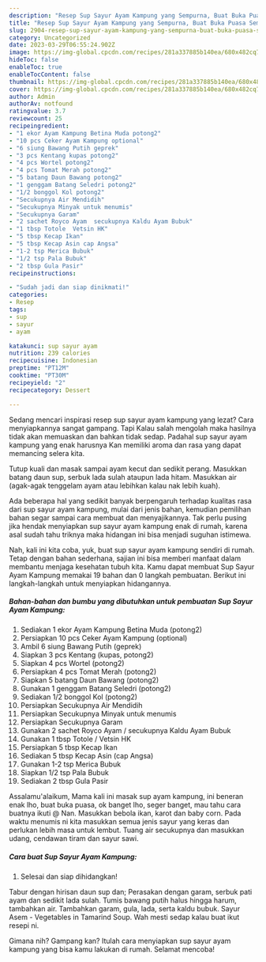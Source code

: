 ```yaml
---
description: "Resep Sup Sayur Ayam Kampung yang Sempurna, Buat Buka Puasa Sempurna"
title: "Resep Sup Sayur Ayam Kampung yang Sempurna, Buat Buka Puasa Sempurna"
slug: 2904-resep-sup-sayur-ayam-kampung-yang-sempurna-buat-buka-puasa-sempurna
category: Uncategorized
date: 2023-03-29T06:55:24.902Z
image: https://img-global.cpcdn.com/recipes/281a337885b140ea/680x482cq70/sup-sayur-ayam-kampung-foto-resep-utama.jpg
hideToc: false
enableToc: true
enableTocContent: false
thumbnail: https://img-global.cpcdn.com/recipes/281a337885b140ea/680x482cq70/sup-sayur-ayam-kampung-foto-resep-utama.jpg
cover: https://img-global.cpcdn.com/recipes/281a337885b140ea/680x482cq70/sup-sayur-ayam-kampung-foto-resep-utama.jpg
author: Admin
authorAv: notfound
ratingvalue: 3.7
reviewcount: 25
recipeingredient:
- "1 ekor Ayam Kampung Betina Muda potong2"
- "10 pcs Ceker Ayam Kampung optional"
- "6 siung Bawang Putih geprek"
- "3 pcs Kentang kupas potong2"
- "4 pcs Wortel potong2"
- "4 pcs Tomat Merah potong2"
- "5 batang Daun Bawang potong2"
- "1 genggam Batang Seledri potong2"
- "1/2 bonggol Kol potong2"
- "Secukupnya Air Mendidih"
- "Secukupnya Minyak untuk menumis"
- "Secukupnya Garam"
- "2 sachet Royco Ayam  secukupnya Kaldu Ayam Bubuk"
- "1 tbsp Totole  Vetsin HK"
- "5 tbsp Kecap Ikan"
- "5 tbsp Kecap Asin cap Angsa"
- "1-2 tsp Merica Bubuk"
- "1/2 tsp Pala Bubuk"
- "2 tbsp Gula Pasir"
recipeinstructions:

- "Sudah jadi dan siap dinikmati!"
categories:
- Resep
tags:
- sup
- sayur
- ayam

katakunci: sup sayur ayam 
nutrition: 239 calories
recipecuisine: Indonesian
preptime: "PT12M"
cooktime: "PT30M"
recipeyield: "2"
recipecategory: Dessert

---
```



Sedang mencari inspirasi resep sup sayur ayam kampung yang lezat? Cara menyiapkannya sangat gampang. Tapi Kalau salah mengolah maka hasilnya tidak akan memuaskan dan bahkan tidak sedap. Padahal sup sayur ayam kampung yang enak harusnya Kan memiliki aroma dan rasa yang dapat memancing selera kita.


Tutup kuali dan masak sampai ayam kecut dan sedikit perang. Masukkan batang daun sup, serbuk lada sulah ataupun lada hitam. Masukkan air (agak-agak tenggelam ayam atau lebihkan kalau nak lebih kuah).

Ada beberapa hal yang sedikit banyak berpengaruh terhadap kualitas rasa dari sup sayur ayam kampung, mulai dari jenis bahan, kemudian pemilihan bahan segar sampai cara membuat dan menyajikannya. Tak perlu pusing jika hendak menyiapkan sup sayur ayam kampung enak di rumah, karena asal sudah tahu triknya maka hidangan ini bisa menjadi suguhan istimewa.


Nah, kali ini kita coba, yuk, buat sup sayur ayam kampung sendiri di rumah. Tetap dengan bahan sederhana, sajian ini bisa memberi manfaat dalam membantu menjaga kesehatan tubuh kita. Kamu dapat membuat Sup Sayur Ayam Kampung memakai 19 bahan dan 0 langkah pembuatan. Berikut ini langkah-langkah untuk menyiapkan hidangannya.

<!--inarticleads1-->

##### Bahan-bahan dan bumbu yang dibutuhkan untuk pembuatan Sup Sayur Ayam Kampung:

1. Sediakan 1 ekor Ayam Kampung Betina Muda (potong2)
1. Persiapkan 10 pcs Ceker Ayam Kampung (optional)
1. Ambil 6 siung Bawang Putih (geprek)
1. Siapkan 3 pcs Kentang (kupas, potong2)
1. Siapkan 4 pcs Wortel (potong2)
1. Persiapkan 4 pcs Tomat Merah (potong2)
1. Siapkan 5 batang Daun Bawang (potong2)
1. Gunakan 1 genggam Batang Seledri (potong2)
1. Sediakan 1/2 bonggol Kol (potong2)
1. Persiapkan Secukupnya Air Mendidih
1. Persiapkan Secukupnya Minyak untuk menumis
1. Persiapkan Secukupnya Garam
1. Gunakan 2 sachet Royco Ayam / secukupnya Kaldu Ayam Bubuk
1. Gunakan 1 tbsp Totole / Vetsin HK
1. Persiapkan 5 tbsp Kecap Ikan
1. Sediakan 5 tbsp Kecap Asin (cap Angsa)
1. Gunakan 1-2 tsp Merica Bubuk
1. Siapkan 1/2 tsp Pala Bubuk
1. Sediakan 2 tbsp Gula Pasir


Assalamu&#39;alaikum, Mama kali ini masak sup ayam kampung, ini beneran enak lho, buat buka puasa, ok banget lho, seger banget, mau tahu cara buatnya ikuti @ Nan. Masukkan bebola ikan, karot dan baby corn. Pada waktu menumis ni kita masukkan semua jenis sayur yang keras dan perlukan lebih masa untuk lembut. Tuang air secukupnya dan masukkan udang, cendawan tiram dan sayur sawi. 

<!--inarticleads2-->

##### Cara buat Sup Sayur Ayam Kampung:


1. Selesai dan siap dihidangkan!

Tabur dengan hirisan daun sup dan; Perasakan dengan garam, serbuk pati ayam dan sedikit lada sulah. Tumis bawang putih halus hingga harum, tambahkan air. Tambahkan garam, gula, lada, serta kaldu bubuk. Sayur Asem - Vegetables in Tamarind Soup. Wah mesti sedap kalau buat ikut resepi ni. 

Gimana nih? Gampang kan? Itulah cara menyiapkan sup sayur ayam kampung yang bisa kamu lakukan di rumah. Selamat mencoba!

